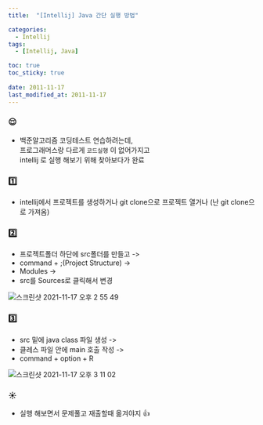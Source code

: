```yaml
---
title:  "[Intellij] Java 간단 실행 방법"

categories:
  - Intellij
tags:
  - [Intellij, Java]

toc: true
toc_sticky: true
 
date: 2011-11-17
last_modified_at: 2011-11-17
---
```


### :relieved:  

- 백준알고리즘 코딩테스트 연습하려는데,   
 프로그래머스랑 다르게 `코드실행` 이 없어가지고  
 intellij 로 실행 해보기 위해 찾아보다가 완료


### :one:
- intellij에서 프로젝트를 생성하거나 git clone으로 프로젝트 열거나 (난 git clone으로 가져옴)  




### :two:  
- 프로젝트폴더 하단에 src폴더를 만들고 ->
- command + ;(Project Structure) ->
- Modules ->
- src를 Sources로 클릭해서 변경  


![스크린샷 2021-11-17 오후 2 55 49](https://user-images.githubusercontent.com/93639793/142143391-8a258874-6c1b-4f3e-affb-ac88ff9b44db.png)


  
### :three:  
- src 밑에 java class 파일 생성 ->
- 클레스 파일 안에 main 호출 작성 ->
- command + option + R   


![스크린샷 2021-11-17 오후 3 11 02](https://user-images.githubusercontent.com/93639793/142144602-26d81dec-2883-428f-92b6-e2209cab5afd.png)



### :sunny: 
- 실행 해보면서 문제풀고 재출할때 옮겨야지 :thumbsup:
